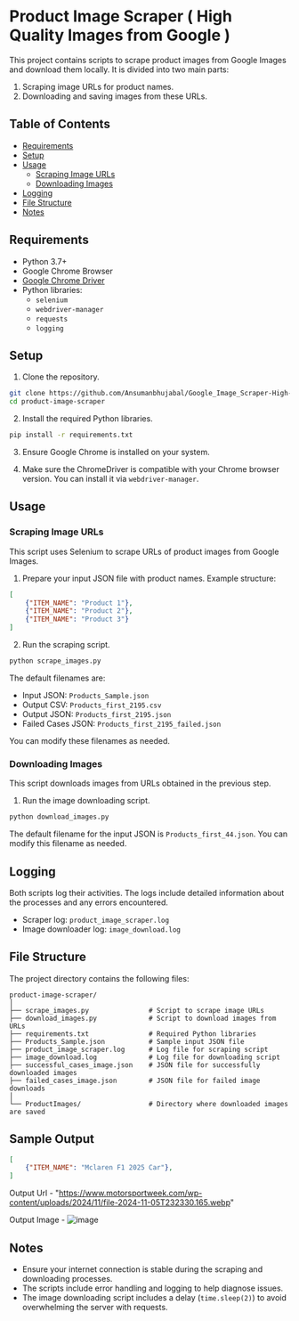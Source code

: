 # Product Image Scraper ( High Quality Images from Google )

This project contains scripts to scrape product images from Google Images and download them locally. It is divided into two main parts:
1. Scraping image URLs for product names.
2. Downloading and saving images from these URLs.

## Table of Contents
- [Requirements](#requirements)
- [Setup](#setup)
- [Usage](#usage)
  - [Scraping Image URLs](#scraping-image-urls)
  - [Downloading Images](#downloading-images)
- [Logging](#logging)
- [File Structure](#file-structure)
- [Notes](#notes)

## Requirements

- Python 3.7+
- Google Chrome Browser
- [Google Chrome Driver](https://sites.google.com/a/chromium.org/chromedriver/)
- Python libraries:
  - `selenium`
  - `webdriver-manager`
  - `requests`
  - `logging`

## Setup

1. Clone the repository.

```bash
git clone https://github.com/Ansumanbhujabal/Google_Image_Scraper-High-Quality-.git
cd product-image-scraper
```

2. Install the required Python libraries.

```bash
pip install -r requirements.txt
```

3. Ensure Google Chrome is installed on your system.

4. Make sure the ChromeDriver is compatible with your Chrome browser version. You can install it via `webdriver-manager`.

## Usage

### Scraping Image URLs

This script uses Selenium to scrape URLs of product images from Google Images.

1. Prepare your input JSON file with product names. Example structure:

```json
[
    {"ITEM_NAME": "Product 1"},
    {"ITEM_NAME": "Product 2"},
    {"ITEM_NAME": "Product 3"}
]
```

2. Run the scraping script.

```bash
python scrape_images.py
```

The default filenames are:
- Input JSON: `Products_Sample.json`
- Output CSV: `Products_first_2195.csv`
- Output JSON: `Products_first_2195.json`
- Failed Cases JSON: `Products_first_2195_failed.json`

You can modify these filenames as needed.

### Downloading Images

This script downloads images from URLs obtained in the previous step.

1. Run the image downloading script.

```bash
python download_images.py
```

The default filename for the input JSON is `Products_first_44.json`. You can modify this filename as needed.

## Logging

Both scripts log their activities. The logs include detailed information about the processes and any errors encountered.

- Scraper log: `product_image_scraper.log`
- Image downloader log: `image_download.log`

## File Structure

The project directory contains the following files:

```
product-image-scraper/
│
├── scrape_images.py               # Script to scrape image URLs
├── download_images.py             # Script to download images from URLs
├── requirements.txt               # Required Python libraries
├── Products_Sample.json           # Sample input JSON file
├── product_image_scraper.log      # Log file for scraping script
├── image_download.log             # Log file for downloading script
├── successful_cases_image.json    # JSON file for successfully downloaded images
├── failed_cases_image.json        # JSON file for failed image downloads
│
└── ProductImages/                 # Directory where downloaded images are saved
```
## Sample Output
```json
[
    {"ITEM_NAME": "Mclaren F1 2025 Car"},
]
```
Output Url - "https://www.motorsportweek.com/wp-content/uploads/2024/11/file-2024-11-05T232330.165.webp"


Output Image -
![image](https://github.com/user-attachments/assets/ae3a7d5d-f975-4c52-b51d-0767c3faf48d)

## Notes

- Ensure your internet connection is stable during the scraping and downloading processes.
- The scripts include error handling and logging to help diagnose issues.
- The image downloading script includes a delay (`time.sleep(2)`) to avoid overwhelming the server with requests.
